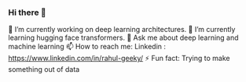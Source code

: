 ### Hi there 👋
🔭 I’m currently working on deep learning architectures.
🌱 I’m currently learning hugging face transformers.
💬 Ask me about deep learning and machine learning
📫 How to reach me: Linkedin : https://www.linkedin.com/in/rahul-geeky/
⚡ Fun fact: Trying to make something out of data

<!--
**Neural-Net-Rahul/Neural-Net-Rahul** is a ✨ _special_ ✨ repository because its `README.md` (this file) appears on your GitHub profile.

Here are some ideas to get you started:

- 🔭 I’m currently working on ...
- 🌱 I’m currently learning ...
- 👯 I’m looking to collaborate on ...
- 🤔 I’m looking for help with ...
- 💬 Ask me about ...
- 📫 How to reach me: ...
- 😄 Pronouns: ...
- ⚡ Fun fact: ...
-->
